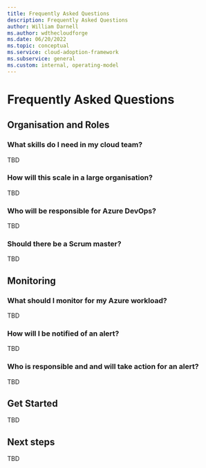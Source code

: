 ```yaml
---
title: Frequently Asked Questions
description: Frequently Asked Questions
author: William Darnell
ms.author: wdthecloudforge
ms.date: 06/20/2022
ms.topic: conceptual
ms.service: cloud-adoption-framework
ms.subservice: general
ms.custom: internal, operating-model
---
```


# Frequently Asked Questions

## Organisation and Roles

### What skills do I need in my cloud team?
TBD

### How will this scale in a large organisation?
TBD

### Who will be responsible for Azure DevOps?
TBD

### Should there be a Scrum master?
TBD

## Monitoring

### What should I monitor for my Azure workload?
TBD

### How will I be notified of an alert?
TBD

### Who is responsible and and will take action for an alert?
TBD

## Get Started

TBD

## Next steps

TBD
